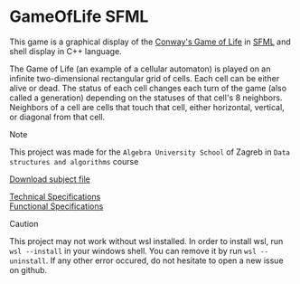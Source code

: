 
# GameOfLife SFML

This game is a graphical display of the [Conway's Game of Life](https://en.wikipedia.org/wiki/Conway%27s_Game_of_Life) in [SFML](https://www.sfml-dev.org) and shell display in C++ language.

The Game of Life (an example of a cellular automaton) is played on an infinite two-dimensional rectangular grid of cells. Each cell can be either alive or dead. The status of each cell changes each turn of the game (also called a generation) depending on the statuses of that cell's 8 neighbors. Neighbors of a cell are cells that touch that cell, either horizontal, vertical, or diagonal from that cell. 


> [!NOTE]
> This project was made for the `Algebra University School` of Zagreb in `Data structures and algorithms` course 

[Download subject file](./DSA-HW-02.docx)  

[Technical  Specifications](./documents/technicalSpecifications.md)  
[Functional Specifications](./documents/functionalSpecifications.md)  


> [!CAUTION]
> This project may not work without wsl installed.
> In order to install wsl, run `wsl --install` in your windows shell.
> You can remove it by run `wsl --uninstall`.
> If any other error occured, do not hesitate to open a new issue on github.